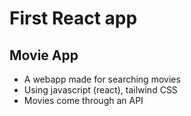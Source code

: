# First React app

## Movie App

- A webapp made for searching movies
- Using javascript (react), tailwind CSS
- Movies come through an API
